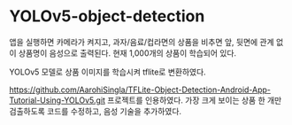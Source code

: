# YOLOv5-object-detection

앱을 실행하면 카메라가 켜지고, 과자/음료/컵라면의 상품을 비추면 앞, 뒷면에 관계 없이 상품명이 음성으로 출력된다.
현재 1,000개의 상품이 학습되어 있다.

YOLOv5 모델로 상품 이미지를 학습시켜 tflite로 변환하였다.

https://github.com/AarohiSingla/TFLite-Object-Detection-Android-App-Tutorial-Using-YOLOv5.git 프로젝트를 인용하였다.
가장 크게 보이는 상품 한 개만 검출하도록 코드를 수정하고, 음성 기술을 추가하였다.

